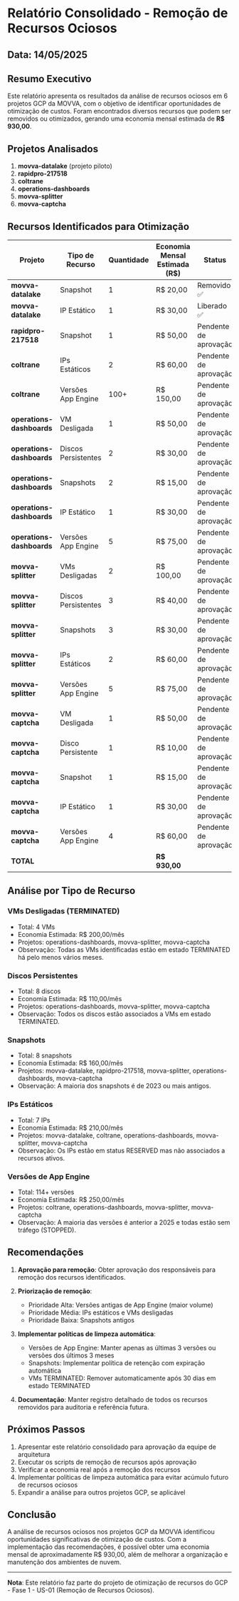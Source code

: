 # Relatório Consolidado - Remoção de Recursos Ociosos

## Data: 14/05/2025

## Resumo Executivo

Este relatório apresenta os resultados da análise de recursos ociosos em 6 projetos GCP da MOVVA, com o objetivo de identificar oportunidades de otimização de custos. Foram encontrados diversos recursos que podem ser removidos ou otimizados, gerando uma economia mensal estimada de **R$ 930,00**.

## Projetos Analisados

1. **movva-datalake** (projeto piloto)
2. **rapidpro-217518**
3. **coltrane**
4. **operations-dashboards**
5. **movva-splitter**
6. **movva-captcha**

## Recursos Identificados para Otimização

| Projeto | Tipo de Recurso | Quantidade | Economia Mensal Estimada (R$) | Status |
|---------|----------------|------------|-------------------------------|--------|
| **movva-datalake** | Snapshot | 1 | R$ 20,00 | Removido ✅ |
| **movva-datalake** | IP Estático | 1 | R$ 30,00 | Liberado ✅ |
| **rapidpro-217518** | Snapshot | 1 | R$ 50,00 | Pendente de aprovação |
| **coltrane** | IPs Estáticos | 2 | R$ 60,00 | Pendente de aprovação |
| **coltrane** | Versões App Engine | 100+ | R$ 150,00 | Pendente de aprovação |
| **operations-dashboards** | VM Desligada | 1 | R$ 50,00 | Pendente de aprovação |
| **operations-dashboards** | Discos Persistentes | 2 | R$ 30,00 | Pendente de aprovação |
| **operations-dashboards** | Snapshots | 2 | R$ 15,00 | Pendente de aprovação |
| **operations-dashboards** | IP Estático | 1 | R$ 30,00 | Pendente de aprovação |
| **operations-dashboards** | Versões App Engine | 5 | R$ 75,00 | Pendente de aprovação |
| **movva-splitter** | VMs Desligadas | 2 | R$ 100,00 | Pendente de aprovação |
| **movva-splitter** | Discos Persistentes | 3 | R$ 40,00 | Pendente de aprovação |
| **movva-splitter** | Snapshots | 3 | R$ 30,00 | Pendente de aprovação |
| **movva-splitter** | IPs Estáticos | 2 | R$ 60,00 | Pendente de aprovação |
| **movva-splitter** | Versões App Engine | 5 | R$ 75,00 | Pendente de aprovação |
| **movva-captcha** | VM Desligada | 1 | R$ 50,00 | Pendente de aprovação |
| **movva-captcha** | Disco Persistente | 1 | R$ 10,00 | Pendente de aprovação |
| **movva-captcha** | Snapshot | 1 | R$ 15,00 | Pendente de aprovação |
| **movva-captcha** | IP Estático | 1 | R$ 30,00 | Pendente de aprovação |
| **movva-captcha** | Versões App Engine | 4 | R$ 60,00 | Pendente de aprovação |
| **TOTAL** | | | **R$ 930,00** | |

## Análise por Tipo de Recurso

### VMs Desligadas (TERMINATED)
- Total: 4 VMs
- Economia Estimada: R$ 200,00/mês
- Projetos: operations-dashboards, movva-splitter, movva-captcha
- Observação: Todas as VMs identificadas estão em estado TERMINATED há pelo menos vários meses.

### Discos Persistentes
- Total: 8 discos
- Economia Estimada: R$ 110,00/mês
- Projetos: operations-dashboards, movva-splitter, movva-captcha
- Observação: Todos os discos estão associados a VMs em estado TERMINATED.

### Snapshots
- Total: 8 snapshots
- Economia Estimada: R$ 160,00/mês
- Projetos: movva-datalake, rapidpro-217518, movva-splitter, operations-dashboards, movva-captcha
- Observação: A maioria dos snapshots é de 2023 ou mais antigos.

### IPs Estáticos
- Total: 7 IPs
- Economia Estimada: R$ 210,00/mês
- Projetos: movva-datalake, coltrane, operations-dashboards, movva-splitter, movva-captcha
- Observação: Os IPs estão em status RESERVED mas não associados a recursos ativos.

### Versões de App Engine
- Total: 114+ versões
- Economia Estimada: R$ 250,00/mês
- Projetos: coltrane, operations-dashboards, movva-splitter, movva-captcha
- Observação: A maioria das versões é anterior a 2025 e todas estão sem tráfego (STOPPED).

## Recomendações

1. **Aprovação para remoção**: Obter aprovação dos responsáveis para remoção dos recursos identificados.

2. **Priorização de remoção**:
   - Prioridade Alta: Versões antigas de App Engine (maior volume)
   - Prioridade Média: IPs estáticos e VMs desligadas
   - Prioridade Baixa: Snapshots antigos

3. **Implementar políticas de limpeza automática**:
   - Versões de App Engine: Manter apenas as últimas 3 versões ou versões dos últimos 3 meses
   - Snapshots: Implementar política de retenção com expiração automática
   - VMs TERMINATED: Remover automaticamente após 30 dias em estado TERMINATED

4. **Documentação**: Manter registro detalhado de todos os recursos removidos para auditoria e referência futura.

## Próximos Passos

1. Apresentar este relatório consolidado para aprovação da equipe de arquitetura
2. Executar os scripts de remoção de recursos após aprovação
3. Verificar a economia real após a remoção dos recursos
4. Implementar políticas de limpeza automática para evitar acúmulo futuro de recursos ociosos
5. Expandir a análise para outros projetos GCP, se aplicável

## Conclusão

A análise de recursos ociosos nos projetos GCP da MOVVA identificou oportunidades significativas de otimização de custos. Com a implementação das recomendações, é possível obter uma economia mensal de aproximadamente R$ 930,00, além de melhorar a organização e manutenção dos ambientes de nuvem.

---

**Nota**: Este relatório faz parte do projeto de otimização de recursos do GCP - Fase 1 - US-01 (Remoção de Recursos Ociosos).
